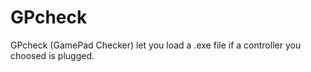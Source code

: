 # GPcheck
GPcheck (GamePad Checker) let you load a .exe file if a controller you choosed is plugged.
